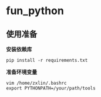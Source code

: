 # fun_python

## 使用准备
**安装依赖库**
```
pip install -r requirements.txt
```
**准备环境变量**
```
vim /home/zxlin/.bashrc
export PYTHONPATH=/your/path/tools
```
